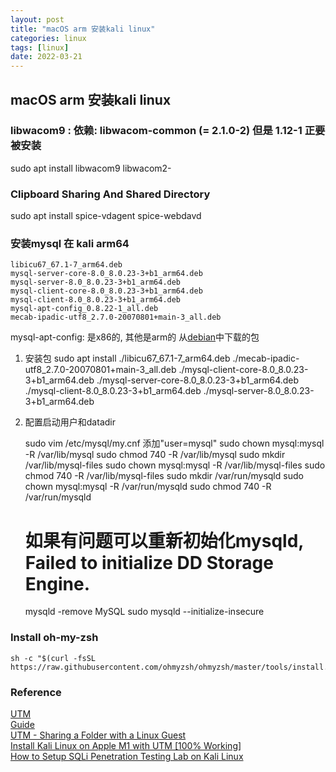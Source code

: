 ```yaml
---
layout: post 
title: "macOS arm 安装kali linux"
categories: linux
tags: [linux]
date: 2022-03-21
---
```


## macOS arm 安装kali linux

### libwacom9 : 依赖: libwacom-common (= 2.1.0-2) 但是 1.12-1 正要被安装

sudo apt install libwacom9 libwacom2-

### Clipboard Sharing And Shared Directory

sudo apt install spice-vdagent spice-webdavd

### 安装mysql 在 kali arm64

	libicu67_67.1-7_arm64.deb
	mysql-server-core-8.0_8.0.23-3+b1_arm64.deb
	mysql-server-8.0_8.0.23-3+b1_arm64.deb
	mysql-client-core-8.0_8.0.23-3+b1_arm64.deb
	mysql-client-8.0_8.0.23-3+b1_arm64.deb
	mysql-apt-config_0.8.22-1_all.deb
	mecab-ipadic-utf8_2.7.0-20070801+main-3_all.deb

mysql-apt-config: 是x86的, 其他是arm的  从[debian](https://www.debian.org/distrib/packages)中下载的包

1. 安装包
	sudo apt install ./libicu67_67.1-7_arm64.deb ./mecab-ipadic-utf8_2.7.0-20070801+main-3_all.deb ./mysql-client-core-8.0_8.0.23-3+b1_arm64.deb ./mysql-server-core-8.0_8.0.23-3+b1_arm64.deb ./mysql-client-8.0_8.0.23-3+b1_arm64.deb ./mysql-server-8.0_8.0.23-3+b1_arm64.deb

2. 配置启动用户和datadir

	sudo vim /etc/mysql/my.cnf
	添加"user=mysql"
	sudo chown mysql:mysql -R /var/lib/mysql
	sudo chmod 740 -R /var/lib/mysql
	sudo mkdir /var/lib/mysql-files
	sudo chown mysql:mysql -R /var/lib/mysql-files
	sudo chmod 740 -R /var/lib/mysql-files
	sudo mkdir /var/run/mysqld
	sudo chown mysql:mysql -R /var/run/mysqld
	sudo chmod 740 -R /var/run/mysqld

	# 如果有问题可以重新初始化mysqld, Failed to initialize DD Storage Engine.
	mysqld -remove MySQL
	sudo mysqld --initialize-insecure

### Install oh-my-zsh

    sh -c "$(curl -fsSL https://raw.githubusercontent.com/ohmyzsh/ohmyzsh/master/tools/install.sh)"
	

### Reference
[UTM](https://getutm.app/guide/)  
[Guide](https://mac.getutm.app/guide/)  
[UTM - Sharing a Folder with a Linux Guest](https://support.cci.drexel.edu/software-courses/utm-virtualization-m1-macs/utm-sharing-folder-linux-guest/)  
[Install Kali Linux on Apple M1 with UTM \[100% Working\]](https://www.golinuxcloud.com/install-kali-linux-on-apple-m1-with-utm/)  
[How to Setup SQLi Penetration Testing Lab on Kali Linux](https://www.kalilinux.in/2021/09/how-to-setup-sql-injection-labs-kali-linux.html)  
